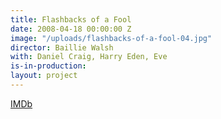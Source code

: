 ```yaml
---
title: Flashbacks of a Fool
date: 2008-04-18 00:00:00 Z
image: "/uploads/flashbacks-of-a-fool-04.jpg"
director: Baillie Walsh
with: Daniel Craig, Harry Eden, Eve
is-in-production: 
layout: project
---
```


[IMDb](https://www.imdb.com/title/tt1037218/?ref_=nv_sr_srsg_0_tt_8_nm_0_q_flashbacks%2520of%2520a%2520fool)